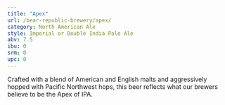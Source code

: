```yaml
---
title: "Apex"
url: /bear-republic-brewery/apex/
category: North American Ale
style: Imperial or Double India Pale Ale
abv: 7.5
ibu: 0
srm: 0
upc: 0
---
```

Crafted with a blend of American and English malts and aggressively hopped with Pacific Northwest hops, this beer reflects what our brewers believe to be the Apex of IPA.
